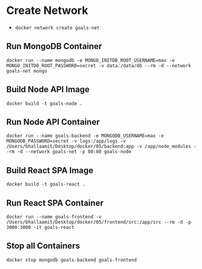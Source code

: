 # Create Network

- `docker network create goals-net`

## Run MongoDB Container

`docker run --name mongodb -e MONGO_INITDB_ROOT_USERNAME=max -e MONGO_INITDB_ROOT_PASSWORD=secret -v data:/data/db --rm -d --network goals-net mongo`

## Build Node API Image

`docker build -t goals-node .`

## Run Node API Container

`docker run --name goals-backend -e MONGODB_USERNAME=max -e MONGODB_PASSWORD=secret -v logs:/app/logs -v /Users/bhallaamit/Desktop/docker/05/backend:app -v /app/node_modules --rm -d --network goals-net -p 80:80 goals-node`

## Build React SPA Image

`docker build -t goals-react .`

## Run React SPA Container

`docker run --name goals-frontend -v /Users/bhallaamit/Desktop/docker/05/frontend/src:/app/src --rm -d -p 3000:3000 -it goals-react`

## Stop all Containers

`docker stop mongodb goals-backend goals-frontend`
